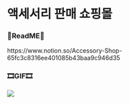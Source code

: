 # 액세서리 판매 쇼핑몰

<h3>📌ReadME📌</h3>
https://www.notion.so/Accessory-Shop-65fc3c8316ee401085b43baa9c946d35

<h3>🎞GIF🎞</h3>
<img src="https://user-images.githubusercontent.com/65286862/133645923-b6e47c3a-2db4-4e53-9b14-737cca31cd4d.mp4">
